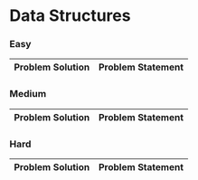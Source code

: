 # Data Structures

### Easy

|Problem Solution|Problem Statement|
|:--------------:|-----------------|

### Medium

|Problem Solution|Problem Statement|
|:--------------:|-----------------|

### Hard

|Problem Solution|Problem Statement|
|:--------------:|-----------------|

[//]: # (Easy)

[//]: # (Medium)

[//]: # (Hard)

[//]: # (EOF)